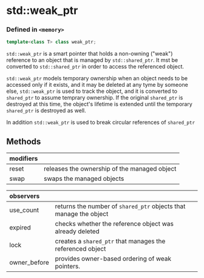 # std::weak_ptr

### Defined in `<memory>`
```cpp
template<class T> class weak_ptr;
```

`std::weak_ptr` is a smart pointer that holds a non-owning ("weak") reference to
an object that is managed by `std::shared_ptr`. It mst be converted to
`std::shared_ptr` in order to access the referenced object.

`std::weak_ptr` models temporary ownership when an object needs to be accessed
only if it exists, and it may be deleted at any tyme by someone else,
`std::weak_ptr` is used to track the object, and it is converted to `shared_ptr`
to assume temprary ownership. If the original `shared_ptr` is destroyed at this
time, the object's lifetime is extended until the temporary `shared_ptr` is
destroyed as well.

In addition `std::weak_ptr` is used to break circular references of `shared_ptr`


## Methods

| modifiers |  |
| :------------- | :------------- |
| reset | releases the ownership of the managed object |
| swap  | swaps the managed objects |

| observers |  |
| :------------- | :------------- |
| use_count | returns the number of `shared_ptr` objects that manage the object |
| expired   | checks whether the reference object was already deleted |
| lock      | creates a `shared_ptr` that manages the referenced object |
| owner_before | provides owner-based ordering of weak pointers. |
